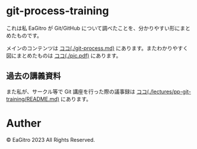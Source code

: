 # git-process-training

これは私 EaGitro が Git/GitHub について調べたことを、分かりやすい形にまとめたものです。

メインのコンテンツは [ココ(./git-process.md)](./git-process.md) にあります。またわかりやすく図にまとめたものは [ココ(./pic.pdf)](./pic.pdf) にあります。

## 過去の講義資料

また私が、サークル等で Git 講座を行った際の議事録は [ココ(./lectures/pp-git-training/README.md)](./lectures/pp-git-training/README.md) にあります。


# Auther
© EaGitro 2023 All Rights Reserved.